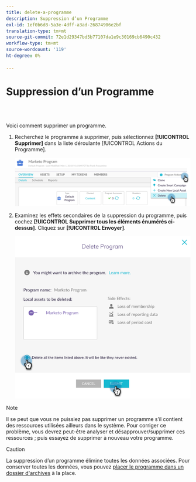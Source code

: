 ```yaml
---
title: delete-a-programme
description: Suppression d’un Programme
exl-id: 1ef0b6d8-5a3e-4dff-a3ad-26874906e2bf
translation-type: tm+mt
source-git-commit: 72e1d29347bd5b77107da1e9c30169cb6490c432
workflow-type: tm+mt
source-wordcount: '119'
ht-degree: 0%

---
```


# Suppression d’un Programme

<br> 

Voici comment supprimer un programme.

1. Recherchez le programme à supprimer, puis sélectionnez **[!UICONTROL Supprimer]** dans la liste déroulante [!UICONTROL Actions du Programme].

   ![Image un](/help/sky/assets/programs/delete-a-program/delete-a-program-1.png)

1. Examinez les effets secondaires de la suppression du programme, puis cochez **[!UICONTROL Supprimer tous les éléments énumérés ci-dessus]**. Cliquez sur **[!UICONTROL Envoyer]**.

   ![Image 2](/help/sky/assets/programs/delete-a-program/delete-a-program-2.png)

>[!NOTE]
>
>Il se peut que vous ne puissiez pas supprimer un programme s’il contient des ressources utilisées ailleurs dans le système. Pour corriger ce problème, vous devrez peut-être analyser et désapprouver/supprimer ces ressources ; puis essayez de supprimer à nouveau votre programme.

>[!CAUTION]
>
>La suppression d’un programme élimine toutes les données associées. Pour conserver toutes les données, vous pouvez [placer le programme dans un dossier d&#39;archives](/help/sky/archive-a-program.md) à la place.
